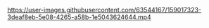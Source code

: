 https://user-images.githubusercontent.com/63544167/159017323-3deaf8eb-5e08-4265-a58b-1e5043624644.mp4

